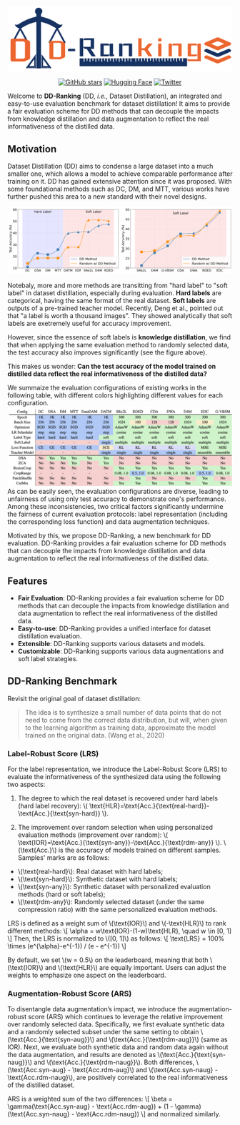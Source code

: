 <span style="display: block; text-align: center;">
<img src="static/logo.png" alt="logo"/>
</span>

<span style="display: block; text-align: center;">

[![GitHub stars](https://img.shields.io/github/stars/NUS-HPC-AI-Lab/DD-Ranking?style=flat&logo=github)](https://github.com/NUS-HPC-AI-Lab/DD-Ranking)
[![Hugging Face](https://img.shields.io/badge/🤗%20Hugging%20Face-Leaderboard-yellow?style=flat)](https://huggingface.co/spaces/logits/DD-Ranking)
[![Twitter](https://img.shields.io/badge/Twitter-Follow-blue?style=flat&logo=twitter)](https://x.com/Richard91316073/status/1890296645486801230)

</span>

Welcome to **DD-Ranking** (DD, *i.e.*, Dataset Distillation), an integrated and easy-to-use evaluation benchmark for dataset distillation! It aims to provide a fair evaluation scheme for DD methods that can decouple the impacts from knowledge distillation and data augmentation to reflect the real informativeness of the distilled data.

## Motivation
Dataset Distillation (DD) aims to condense a large dataset into a much smaller one, which allows a model to achieve comparable performance after training on it. DD has gained extensive attention since it was proposed. With some foundational methods such as DC, DM, and MTT, various works have further pushed this area to a new standard with their novel designs.

![history](static/history.png)

Notebaly, more and more methods are transitting from "hard label" to "soft label" in dataset distillation, especially during evaluation. **Hard labels** are categorical, having the same format of the real dataset. **Soft labels** are outputs of a pre-trained teacher model. 
Recently, Deng et al., pointed out that "a label is worth a thousand images". They showed analytically that soft labels are exetremely useful for accuracy improvement. 

However, since the essence of soft labels is **knowledge distillation**, we find that when applying the same evaluation method to randomly selected data, the test accuracy also improves significantly (see the figure above).

This makes us wonder: **Can the test accuracy of the model trained on distilled data reflect the real informativeness of the distilled data?**

We summaize the evaluation configurations of existing works in the following table, with different colors highlighting different values for each configuration.
![configurations](./static/configurations.png)
As can be easily seen, the evaluation configurations are diverse, leading to unfairness of using only test accuracy to demonstrate one's performance.
Among these inconsistencies, two critical factors significantly undermine the fairness of current evaluation protocols: label representation (including the corresponding loss function) and data augmentation techniques.

Motivated by this, we propose DD-Ranking, a new benchmark for DD evaluation. DD-Ranking provides a fair evaluation scheme for DD methods that can decouple the impacts from knowledge distillation and data augmentation to reflect the real informativeness of the distilled data.

## Features

- **Fair Evaluation**: DD-Ranking provides a fair evaluation scheme for DD methods that can decouple the impacts from knowledge distillation and data augmentation to reflect the real informativeness of the distilled data.
- **Easy-to-use**: DD-Ranking provides a unified interface for dataset distillation evaluation.
- **Extensible**: DD-Ranking supports various datasets and models.
- **Customizable**: DD-Ranking supports various data augmentations and soft label strategies.

## DD-Ranking Benchmark

Revisit the original goal of dataset distillation: 
> The idea is to synthesize a small number of data points that do not need to come from the correct data distribution, but will, when given to the learning algorithm as training data, approximate the model trained on the original data. (Wang et al., 2020)
>

### Label-Robust Score (LRS)
For the label representation, we introduce the Label-Robust Score (LRS) to evaluate the informativeness of the synthesized data using the following two aspects:
1. The degree to which the real dataset is recovered under hard labels (hard label recovery): \\( \text{HLR}=\text{Acc.}{\text{real-hard}}-\text{Acc.}{\text{syn-hard}} \\).  

2. The improvement over random selection when using personalized evaluation methods (improvement over random): \\( \text{IOR}=\text{Acc.}{\text{syn-any}}-\text{Acc.}{\text{rdm-any}} \\).
\\(\text{Acc.}\\) is the accuracy of models trained on different samples. Samples' marks are as follows:
- \\(\text{real-hard}\\): Real dataset with hard labels;
- \\(\text{syn-hard}\\): Synthetic dataset with hard labels;
- \\(\text{syn-any}\\): Synthetic dataset with personalized evaluation methods (hard or soft labels);
- \\(\text{rdm-any}\\): Randomly selected dataset (under the same compression ratio) with the same personalized evaluation methods.

LRS is defined as a weight sum of \\(\text{IOR}\\) and \\(-\text{HLR}\\) to rank different methods:
\\[
\alpha = w\text{IOR}-(1-w)\text{HLR}, \quad w \in [0, 1]
\\]
Then, the LRS is normalized to \\([0, 1]\\) as follows:
\\[
\text{LRS} = 100\% \times (e^{\alpha}-e^{-1}) / (e - e^{-1})
\\]

By default, we set \\(w = 0.5\\) on the leaderboard, meaning that both \\(\text{IOR}\\) and \\(\text{HLR}\\) are equally important. Users can adjust the weights to emphasize one aspect on the leaderboard.

### Augmentation-Robust Score (ARS)
To disentangle data augmentation’s impact, we introduce the augmentation-robust score (ARS) which continues to leverage the relative improvement over randomly selected data. Specifically, we first evaluate synthetic data and a randomly selected subset under the same setting to obtain \\(\text{Acc.}{\text{syn-aug}}\\) and \\(\text{Acc.}{\text{rdm-aug}}\\) (same as IOR). Next, we evaluate both synthetic data and random data again without the data augmentation, and results are denoted as \\(\text{Acc.}{\text{syn-naug}}\\) and \\(\text{Acc.}{\text{rdm-naug}}\\).
Both differences, \\(\text{Acc.syn-aug} - \text{Acc.rdm-aug}\\) and \\(\text{Acc.syn-naug} - \text{Acc.rdm-naug}\\), are positively correlated to the real informativeness of the distilled dataset.

ARS is a weighted sum of the two differences:
\\[
\beta = \gamma(\text{Acc.syn-aug} - \text{Acc.rdm-aug}) + (1 - \gamma)(\text{Acc.syn-naug} - \text{Acc.rdm-naug})
\\]
and normalized similarly.

